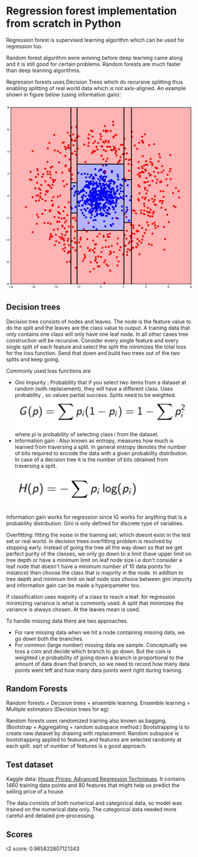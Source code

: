 # Regression forest implementation from scratch in Python

Regression forest is supervised learning algorithm which can be used for regression too.

Random forest algorithm were winning before deep learning came along and it is still good for certain problems. Random forests are much faster than deep learning algorithms.


Regression forests uses Decision Trees which do recursive splitting thus enabling splitting of real world data which is not axis-aligned. An example shown in figure below (using information gain):

 ![Recursive Splitting](../images/dt.png)


## Decision trees  

 Decision tree consists of nodes and leaves. The node is the feature value to do the split and the leaves are the class value to output. A training data that only contains one class will only have one leaf node. In all other cases tree construction will be recursive. Consider every single feature and every single split of each feature and select the split the minimizes the total loss for the loss function. Send that down and build two trees out of the two splits and keep going.

 Commonly used loss functions are 
 - Gini impurity : Probability that if you select two items from a dataset at random (with replacement), they will have a different class. Uses probability , so values partial success. Splits need to be weighted.
 ![gini](../images/gini.png)   
 where pi is probability of selecting class i from the dataset.
 - Information gain : Also known as entropy, measures how much is learned from traversing a split. In general entropy denotes the number of bits required to encode the data with a given probability distribution. In case of a decision tree it is the number of bits obtained from traversing a split.  
 ![gini](../images/infogain0.png)

 Information gain works for regression since IG works for anything that is a probability distribution. Gini is only defined for discrete type of variables.

 Overfitting: fitting the noise in the training set, which doesnt exist in the test set or real world. In decision trees overfitting problem is resolved by stopping early. Instead of going the tree all the way down so that we get perfect purity of the classes, we only go down to a limit (have upper limit on tree depth or have a minimum limit on leaf node size i.e don't consider a leaf node that doesn't have a minimum number of 10 data points for instance) then choose the class that is majority in the node. In addtion to tree depth and minimum limit on leaf node size choice between gini impurity and information gain can be made a hyperpameter too.

 If classification uses majority of a class to reach a leaf. for regression minimizing variance is what is commonly used. A split that minimizes the variance is always chosen. At the leaves mean is used.

 To handle missing data there are two approaches.
 - For rare missing data when we hit a node containing missing data, we go down both the branches.
 - For common (large number) missing data we sample. Conceptually we toss a coin and decide which branch to go down. But the coin is weighted i,e probability of going down a branch is proportional to the amount of data down that branch, so we need to record how many data points went left and how many data points went right during training.  

 ## Random Forests

 Random forests = Decision trees + ensemble learning.
 Ensemble learning = Multiple estimators (Decision trees for eg)

 Random forests uses randomized training also known as bagging. (Bootstrap + Aggregating + random subspace method.)
 Bootstrapping is to create  new dataset by drawing with replacement.
 Random subspace is bootstrapping applied to features,and features are selected randomly at each split. sqrt of number of features is a good approach.  


 ## Test dataset

 Kaggle data: [House Prices: Advanced Regression Techniques](https://www.kaggle.com/c/house-prices-advanced-regression-techniques). It contains 1460 training data points and 80 features that might help us predict the selling price of a house.

 The data consists of both numerical and categorical data, so model was trained on the numerical data only. The categorical data needed more careful and detailed pre-processing. 

 ## Scores
r2 score: 0.965822807121343






